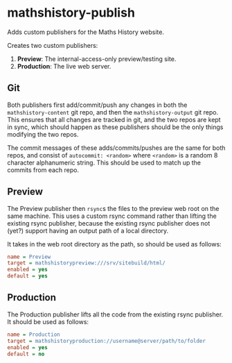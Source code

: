 # mathshistory-publish

Adds custom publishers for the Maths History website.

Creates two custom publishers:
1. **Preview**: The internal-access-only preview/testing site.
2. **Production**: The live web server.

## Git
Both publishers first add/commit/push any changes in both the
`mathshistory-content` git repo, and then the `mathshistory-output` git repo.
This ensures that all changes are tracked in git, and the two repos are kept in
sync, which should happen as these publishers should be the only things
modifying the two repos.

The commit messages of these adds/commits/pushes are the same for both repos,
and consist of `autocommit: <random>` where `<random>` is a random 8 character
alphanumeric string. This should be used to match up the commits from each repo.

## Preview
The Preview publisher then `rsync`s the files to the preview web root on the
same machine. This uses a custom rsync command rather than lifting the existing
rsync publisher, because the existing rsync publisher does not (yet?) support
having an output path of a local directory.

It takes in the web root directory as the path, so should be used as follows:
```ini
name = Preview
target = mathshistorypreview:///srv/sitebuild/html/
enabled = yes
default = yes
```

## Production
The Production publisher lifts all the code from the existing rsync publisher.
It should be used as follows:
```ini
name = Production
target = mathshistoryproduction://username@server/path/to/folder
enabled = yes
default = no
```
